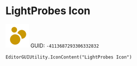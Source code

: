 # LightProbes Icon
![](/img/LightProbes%20Icon.png)
GUID: `-4113687293306332832`
```
EditorGUIUtility.IconContent("LightProbes Icon")
```
